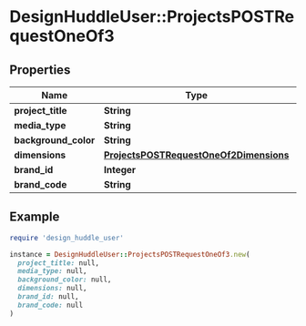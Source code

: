 # DesignHuddleUser::ProjectsPOSTRequestOneOf3

## Properties

| Name | Type | Description | Notes |
| ---- | ---- | ----------- | ----- |
| **project_title** | **String** |  | [optional] |
| **media_type** | **String** |  |  |
| **background_color** | **String** |  |  |
| **dimensions** | [**ProjectsPOSTRequestOneOf2Dimensions**](ProjectsPOSTRequestOneOf2Dimensions.md) |  |  |
| **brand_id** | **Integer** |  | [optional] |
| **brand_code** | **String** |  | [optional] |

## Example

```ruby
require 'design_huddle_user'

instance = DesignHuddleUser::ProjectsPOSTRequestOneOf3.new(
  project_title: null,
  media_type: null,
  background_color: null,
  dimensions: null,
  brand_id: null,
  brand_code: null
)
```

